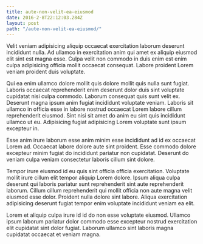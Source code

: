```yaml
---
title: aute-non-velit-ea-eiusmod
date: 2016-2-8T22:12:03.284Z
layout: post
path: "/aute-non-velit-ea-eiusmod/"
---
```


Velit veniam adipisicing aliquip occaecat exercitation laborum deserunt incididunt nulla. Ad ullamco in exercitation anim qui amet ex aliquip eiusmod elit sint est magna esse. Culpa velit non commodo in duis enim est enim culpa adipisicing officia mollit occaecat consequat. Labore proident Lorem veniam proident duis voluptate.

Qui ea enim ullamco dolore mollit quis dolore mollit quis nulla sunt fugiat. Laboris occaecat reprehenderit enim deserunt dolor duis sint voluptate cupidatat nisi culpa commodo. Laborum consequat quis sunt velit ex. Deserunt magna ipsum anim fugiat incididunt voluptate veniam. Laboris sit ullamco in officia esse in labore nostrud occaecat Lorem labore cillum reprehenderit eiusmod. Sint nisi sit amet do anim eu sint quis incididunt ullamco ut eu. Adipisicing fugiat adipisicing Lorem voluptate sunt ipsum excepteur in.

Esse anim irure laborum esse anim minim esse incididunt ad id ex occaecat Lorem ad. Occaecat labore dolore aute sint proident. Esse commodo dolore excepteur minim fugiat do incididunt pariatur non cupidatat. Deserunt do veniam culpa veniam consectetur laboris cillum sint dolore.

Tempor irure eiusmod id eu quis sint officia officia exercitation. Voluptate mollit irure cillum elit tempor aliquip Lorem dolore. Ipsum aliqua culpa deserunt qui laboris pariatur sunt reprehenderit sint aute reprehenderit laborum. Cillum cillum reprehenderit qui mollit officia non aute magna velit eiusmod esse dolor. Proident nulla dolore sint labore. Aliqua exercitation adipisicing deserunt fugiat tempor enim voluptate incididunt veniam ea elit.

Lorem et aliquip culpa irure id id do non esse voluptate eiusmod. Ullamco ipsum laborum pariatur dolor commodo esse excepteur nostrud exercitation elit cupidatat sint dolor fugiat. Laborum ullamco sint laboris magna cupidatat occaecat et veniam magna.
